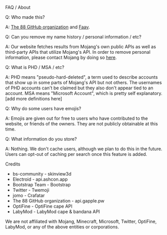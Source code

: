 FAQ / About

Q: Who made this?

A: [The 88 GitHub organization](https://github.com/88) and [Faav](https://github.com/withdrew).

Q: Can you remove my name history / personal information / etc?

A: Our website fetches results from Mojang's own public APIs as well as third-party APIs that utilize Mojang's API. In order to remove personal information, please contact Mojang by doing so [here](https://help.minecraft.net/hc/en-us/requests/new).

Q: What is PHD / MSA / etc?

A: PHD means "pseudo-hard-deleted", a term used to describe accounts that show up in some parts of Mojang's API but not others. The usernames of PHD accounts can't be claimed but they also don't appear tied to an account. MSA means "Microsoft Account", which is pretty self explanatory. [add more definitions here]

Q: Why do some users have emojis?

A: Emojis are given out for free to users who have contributed to the website, or friends of the owners. They are not publicly obtainable at this time.

Q: What information do you store?

A: Nothing. We don't cache users, although we plan to do this in the future. Users can opt-out of caching per search once this feature is added.

Credits
- bs-community - skinview3d
- Electroid - api.ashcon.app
- Bootstrap Team - Bootstrap
- Twitter - Twemoji
- jomo - Crafatar
- The 88 GitHub organization - api.gapple.pw
- OptiFine - OptiFine cape API
- LabyMod - LabyMod cape & bandana API

We are not affiliated with Mojang, Minecraft, Microsoft, Twitter, OptiFine, LabyMod, or any of the above entities or corporations.

